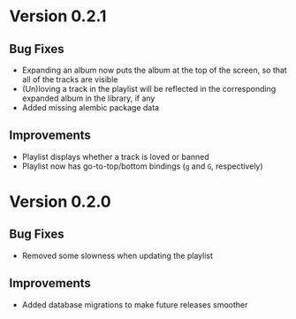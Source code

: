 Version 0.2.1
=============

Bug Fixes
----------
- Expanding an album now puts the album at the top of the screen, so that
  all of the tracks are visible
- (Un)loving a track in the playlist will be reflected in the corresponding
  expanded album in the library, if any
- Added missing alembic package data

Improvements
------------
- Playlist displays whether a track is loved or banned
- Playlist now has go-to-top/bottom bindings (`g` and `G`, respectively)


Version 0.2.0
=============

Bug Fixes
----------
- Removed some slowness when updating the playlist

Improvements
-------------
- Added database migrations to make future releases smoother
